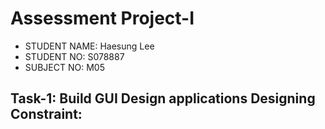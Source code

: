 # Assessment Project-I

* STUDENT NAME:	Haesung Lee
* STUDENT NO:	  S078887
* SUBJECT NO:	  M05

## Task-1: Build GUI Design applications Designing Constraint:



